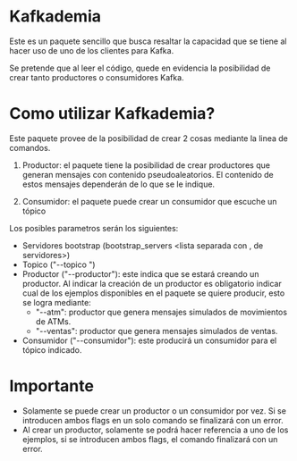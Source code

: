 # Kafkademia

Este es un paquete sencillo que busca resaltar la capacidad
que se tiene al hacer uso de uno de los clientes para Kafka.

Se pretende que al leer el código, quede en evidencia la 
posibilidad de crear tanto productores o consumidores Kafka.

# Como utilizar Kafkademia?
Este paquete provee de la posibilidad de crear 2 cosas mediante la linea de comandos.

1. Productor: el paquete tiene la posibilidad de crear 
productores que generan mensajes con contenido pseudoaleatorios.
El contenido de estos mensajes dependerán de lo que se le indique.

2. Consumidor: el paquete puede crear un consumidor que escuche un tópico

Los posibles parametros serán los siguientes:

- Servidores bootstrap (bootstrap_servers <lista separada con , de servidores>) 
- Topico ("--topico <topico>")
- Productor ("--productor"): este indica que se estará creando un productor. 
Al indicar la creación de un productor es obligatorio indicar
cual de los ejemplos disponibles en el paquete se quiere producir,
esto se logra mediante:
    - "--atm": productor que genera mensajes simulados de movimientos de ATMs.
    - "--ventas": productor que genera mensajes simulados de ventas.
- Consumidor ("--consumidor"): este producirá un consumidor para el tópico indicado.

# Importante
* Solamente se puede crear un productor o un consumidor por vez. Si se introducen ambos flags en un solo comando se finalizará con un error.
* Al crear un productor, solamente se podrá hacer referencia a uno de los ejemplos, si se introducen ambos flags, el comando finalizará con un error.
